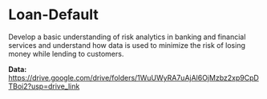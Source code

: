 # Loan-Default
Develop a basic understanding of risk analytics in banking and financial services and understand how data is used to minimize the risk of losing money while lending to customers.

**Data:** https://drive.google.com/drive/folders/1WuUWyRA7uAjAl6OjMzbz2xp9CpDTBoi2?usp=drive_link
